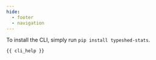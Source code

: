 ```yaml
---
hide:
  - footer
  - navigation
---
```


To install the CLI, simply run `pip install typeshed-stats`.

```console
{{ cli_help }}
```

